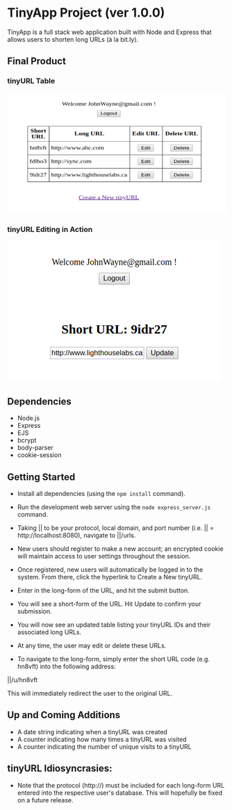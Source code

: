 # TinyApp Project (ver 1.0.0)

TinyApp is a full stack web application built with Node and Express that allows users to shorten long URLs (à la bit.ly).

## Final Product

### tinyURL Table
!["URL Table Sample"](https://github.com/bartnic1/TinyApp/blob/master/URL%20Table%20Sample.png)

### tinyURL Editing in Action
!["URL Editing Sample"](https://github.com/bartnic1/TinyApp/blob/master/URL%20Edit%20Sample.png)

## Dependencies

- Node.js
- Express
- EJS
- bcrypt
- body-parser
- cookie-session

## Getting Started

- Install all dependencies (using the `npm install` command).
- Run the development web server using the `node express_server.js` command.
- Taking || to be your protocol, local domain, and port number (i.e. || = http://localhost:8080), navigate to ||/urls.
- New users should register to make a new account; an encrypted cookie will maintain access to user settings throughout the session.
- Once registered, new users will automatically be logged in to the system. From there, click the hyperlink to Create a New tinyURL.
- Enter in the long-form of the URL, and hit the submit button.
- You will see a short-form of the URL. Hit Update to confirm your submission.
- You will now see an updated table listing your tinyURL IDs and their associated long URLs.
- At any time, the user may edit or delete these URLs.

- To navigate to the long-form, simply enter the short URL code (e.g. hn8vft) into the following address:

||/u/hn8vft

This will immediately redirect the user to the original URL.

## Up and Coming Additions

- A date string indicating when a tinyURL was created
- A counter indicating how many times a tinyURL was visited
- A counter indicating the number of unique visits to a tinyURL

## tinyURL Idiosyncrasies:

- Note that the protocol (http://) must be included for each long-form URL entered into the respective user's database. This will hopefully be fixed on a future release.